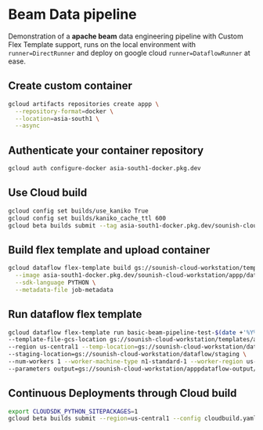 # Beam Data pipeline

Demonstration of a **apache beam** data engineering pipeline with Custom Flex Template support, runs on the local environment with `runner=DirectRunner` and deploy on google cloud `runner=DataflowRunner` at ease.


## Create custom container

```bash
gcloud artifacts repositories create appp \
  --repository-format=docker \
  --location=asia-south1 \
  --async
```

## Authenticate your container repository

```bash
gcloud auth configure-docker asia-south1-docker.pkg.dev
```

## Use Cloud build

```bash
gcloud config set builds/use_kaniko True
gcloud config set builds/kaniko_cache_ttl 600
gcloud beta builds submit --tag asia-south1-docker.pkg.dev/sounish-cloud-workstation/appp/dataflow/apppimg:v1 .
```

## Build flex template and upload container

```bash
gcloud dataflow flex-template build gs://sounish-cloud-workstation/templates/appp/template-params \
  --image asia-south1-docker.pkg.dev/sounish-cloud-workstation/appp/dataflow/apppimg:v1 \
  --sdk-language PYTHON \
  --metadata-file job-metadata
```

## Run dataflow flex template

```bash
gcloud dataflow flex-template run basic-beam-pipeline-test-$(date +'%Y%m%d%H%M%S') \
--template-file-gcs-location gs://sounish-cloud-workstation/templates/appp/template-params \
--region us-central1 --temp-location=gs://sounish-cloud-workstation/dataflow/temp \
--staging-location=gs://sounish-cloud-workstation/dataflow/staging \
--num-workers 1 --worker-machine-type n1-standard-1 --worker-region us-central1 \
--parameters output=gs://sounish-cloud-workstation/apppdataflow-output/
```

## Continuous Deployments through Cloud build

```bash
export CLOUDSDK_PYTHON_SITEPACKAGES=1
gcloud beta builds submit --region=us-central1 --config cloudbuild.yaml
```
